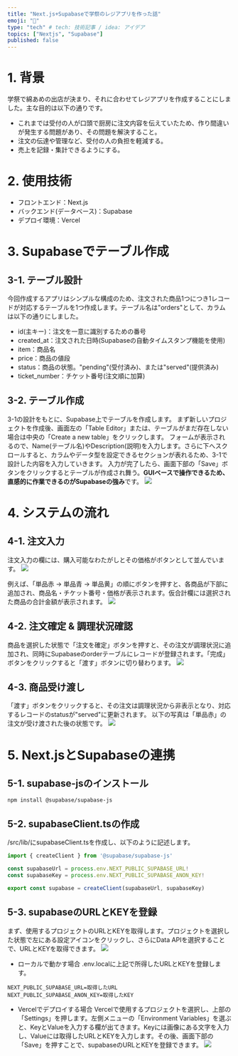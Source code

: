 ```yaml
---
title: "Next.js+Supabaseで学祭のレジアプリを作った話"
emoji: "🙌"
type: "tech" # tech: 技術記事 / idea: アイデア
topics: ["Nextjs", "Supabase"]
published: false
---
```

# 1. 背景
学祭で綿あめの出店が決まり、それに合わせてレジアプリを作成することにしました。主な目的は以下の通りです。
- これまでは受付の人が口頭で厨房に注文内容を伝えていたため、作り間違いが発生する問題があり、その問題を解決すること。
- 注文の伝達や管理など、受付の人の負担を軽減する。
- 売上を記録・集計できるようにする。

# 2. 使用技術
- フロントエンド：Next.js
- バックエンド(データベース)：Supabase
- デプロイ環境：Vercel

# 3. Supabaseでテーブル作成
## 3-1. テーブル設計
今回作成するアプリはシンプルな構成のため、注文された商品1つにつき1レコードが対応するテーブルを1つ作成します。テーブル名は"orders"として、カラムは以下の通りにしました。
- id(主キー)：注文を一意に識別するための番号
- created_at：注文された日時(Supabaseの自動タイムスタンプ機能を使用)
- item：商品名
- price：商品の値段
- status：商品の状態。"pending"(受付済み)、または"served"(提供済み)
- ticket_number：チケット番号(注文順に加算)

## 3-2. テーブル作成
3-1の設計をもとに、Supabase上でテーブルを作成します。
まず新しいプロジェクトを作成後、画面左の「Table Editor」または、テーブルがまだ存在しない場合は中央の「Create a new table」をクリックします。
フォームが表示されるので、Name(テーブル名)やDescription(説明)を入力します。さらに下へスクロールすると、カラムやデータ型を設定できるセクションが表れるため、3-1で設計した内容を入力していきます。
入力が完了したら、画面下部の「Save」ボタンをクリックするとテーブルが作成され舞う。**GUIベースで操作できるため、直感的に作業できるのがSupabaseの強み**です。
![](/images/0.png)

# 4. システムの流れ
## 4-1. 注文入力
注文入力の欄には、購入可能なわたがしとその価格がボタンとして並んでいます。
![](/images/1.png)

例えば、「単品赤 → 単品青 → 単品黄」の順にボタンを押すと、各商品が下部に追加され、商品名・チケット番号・価格が表示されます。仮合計欄には選択された商品の合計金額が表示されます。
![](/images/2.png)

## 4-2. 注文確定 & 調理状況確認
商品を選択した状態で「注文を確定」ボタンを押すと、その注文が調理状況に追加され、同時にSupabaseのorderテーブルにレコードが登録されます。「完成」ボタンをクリックすると「渡す」ボタンに切り替わります。
![](/images/3.png)

## 4-3. 商品受け渡し
「渡す」ボタンをクリックすると、その注文は調理状況から非表示となり、対応するレコードのstatusが"served"に更新されます。
以下の写真は「単品赤」の注文が受け渡された後の状態です。
![](/images/4.png)

# 5. Next.jsとSupabaseの連携
## 5-1. supabase-jsのインストール
```sh:Terminal
npm install @supabase/supabase-js
```

## 5-2. supabaseClient.tsの作成
/src/lib/にsupabaseClient.tsを作成し、以下のように記述します。
```ts:supabaseClient.ts
import { createClient } from '@supabase/supabase-js'

const supabaseUrl = process.env.NEXT_PUBLIC_SUPABASE_URL!
const supabaseKey = process.env.NEXT_PUBLIC_SUPABASE_ANON_KEY!

export const supabase = createClient(supabaseUrl, supabaseKey)
```

## 5-3. supabaseのURLとKEYを登録
まず、使用するプロジェクトのURLとKEYを取得します。プロジェクトを選択した状態で左にある設定アイコンをクリックし、さらにData APIを選択することで、URLとKEYを取得できます。
![](/images/5.png)

- ローカルで動かす場合
.env.localに上記で所得したURLとKEYを登録します。
```:.env.local
NEXT_PUBLIC_SUPABASE_URL=取得したURL
NEXT_PUBLIC_SUPABASE_ANON_KEY=取得したKEY
```

- Vercelでデプロイする場合
Vercelで使用するプロジェクトを選択し、上部の「Settings」を押します。左側メニューの「Environment Variables」を選ぶと、KeyとValueを入力する欄が出てきます。Keyには画像にある文字を入力し、Valueには取得したURLとKEYを入力します。その後、画面下部の「Save」を押すことで、supabaseのURLとKEYを登録できます。
![](/images/6.png)